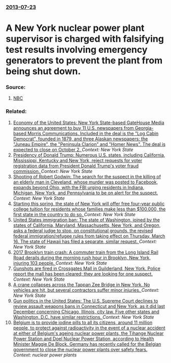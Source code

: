 ### [2013-07-23](/news/2013/07/23/index.md)

# A New York nuclear power plant supervisor is charged with falsifying test results involving emergency generators to prevent the plant from being shut down. 




### Source:

1. [NBC](http://investigations.nbcnews.com/_news/2013/07/23/19643670-ex-supervisor-at-indian-point-nuclear-plant-charged-with-falsifying-test-reports?lite=)

### Related:

1. [Economy of the United States: New York State-based GateHouse Media announces an agreement to buy 11 U.S. newspapers from Georgia-based Morris Communications. Included in the deal is the "Log Cabin Democrat", founded in 1879, and three Alaskan newspapers: the "Juneau Empire", the "Peninsula Clarion" and "Homer News". The deal is expected to close on October 2. ](/news/2017/08/10/economy-of-the-united-states-new-york-state-based-gatehouse-media-announces-an-agreement-to-buy-11-u-s-newspapers-from-georgia-based-morri.md) _Context: New York State_
2. [Presidency of Donald Trump: Numerous U.S. states, including California, Mississippi, Kentucky and New York, reject requests for voter registration data from President Donald Trump's voter fraud commission. ](/news/2017/07/1/presidency-of-donald-trump-numerous-u-s-states-including-california-mississippi-kentucky-and-new-york-reject-requests-for-voter-regist.md) _Context: New York State_
3. [Shooting of Robert Godwin: The search for the suspect in the killing of an elderly man in Cleveland, whose murder was posted to Facebook, expands beyond Ohio, with the FBI urging residents in Indiana, Michigan, New York, and Pennsylvania to be on alert for the suspect. ](/news/2017/04/17/shooting-of-robert-godwin-the-search-for-the-suspect-in-the-killing-of-an-elderly-man-in-cleveland-whose-murder-was-posted-to-facebook-ex.md) _Context: New York State_
4. [Starting this spring, the state of New York will offer free four-year public college tuition for residents whose families make less than $100,000, the first state in the country to do so. ](/news/2017/04/10/starting-this-spring-the-state-of-new-york-will-offer-free-four-year-public-college-tuition-for-residents-whose-families-make-less-than-10.md) _Context: New York State_
5. [United States immigration ban: The state of Washington, joined by the states of California, Maryland, Massachusetts, New York, and Oregon, asks a federal judge to stop, on constitutional grounds, the revised federal immigration/refugee rules from taking effect on Thursday, March 16. The state of Hawaii has filed a separate, similar request. ](/news/2017/03/13/united-states-immigration-ban-the-state-of-washington-joined-by-the-states-of-california-maryland-massachusetts-new-york-and-oregon-a.md) _Context: New York State_
6. [2017 Brooklyn train crash: A commuter train from the Long Island Rail Road derails during the morning rush hour in Brooklyn, New York, injuring 103 people. ](/news/2017/01/4/2017-brooklyn-train-crash-a-commuter-train-from-the-long-island-rail-road-derails-during-the-morning-rush-hour-in-brooklyn-new-york-injur.md) _Context: New York State_
7. [Gunshots are fired in Crossgates Mall in Guilderland, New York. Police report the mall has been cleared; they are looking for one suspect. ](/news/2016/11/12/gunshots-are-fired-in-crossgates-mall-in-guilderland-new-york-police-report-the-mall-has-been-cleared-they-are-looking-for-one-suspect.md) _Context: New York State_
8. [A crane collapses across the Tappan Zee Bridge in New York. No vehicles are hit, but several contractors suffer minor injuries. ](/news/2016/07/19/a-crane-collapses-across-the-tappan-zee-bridge-in-new-york-no-vehicles-are-hit-but-several-contractors-suffer-minor-injuries.md) _Context: New York State_
9. [Gun politics in the United States: The U.S. Supreme Court declines to review assault weapons bans in Connecticut and New York, as it did last December concerning Chicago, Illinois, city law. Five other states and Washington, D.C. have similar restrictions. ](/news/2016/06/20/gun-politics-in-the-united-states-the-u-s-supreme-court-declines-to-review-assault-weapons-bans-in-connecticut-and-new-york-as-it-did-las.md) _Context: New York State_
10. [Belgium is to provide iodine pills to all its citizens, around 11 million people, to protect against radioactivity in the event of a nuclear accident at either of Belgium's ageing nuclear power plants, the Tihange Nuclear Power Station and Doel Nuclear Power Station, according to Health Minister Maggie De Block. Germany has recently called for the Belgian government to close the nuclear power plants over safety fears. ](/news/2016/04/28/belgium-is-to-provide-iodine-pills-to-all-its-citizens-around-11-million-people-to-protect-against-radioactivity-in-the-event-of-a-nuclear.md) _Context: nuclear power plants_

